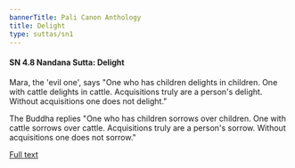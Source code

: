 ```yaml
---
bannerTitle: Pali Canon Anthology
title: Delight
type: suttas/sn1
---
```


#### SN 4.8 Nandana Sutta: Delight

Mara, the 'evil one', says "One who has children delights in children. One with
cattle delights in cattle. Acquisitions truly are a person's delight. Without
acquisitions one does not delight."

The Buddha replies "One who has children sorrows over children. One with cattle
sorrows over cattle. Acquisitions truly are a person's sorrow. Without
acquisitions one does not sorrow."  

[Full text](https://www.dhammatalks.org/suttas/SN/SN4_8.html)
